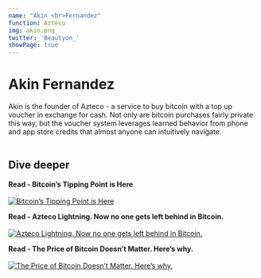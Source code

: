 ```yaml
---
name: "Akin <br>Fernandez"
function: Azteco
img: akin.png
twitter: 'Beautyon_'
showPage: true
---
```


# Akin Fernandez
 
Akin is the founder of Azteco - a service to buy bitcoin with a top up voucher in exchange for cash. Not only are bitcoin purchases fairly private this way, but the voucher system leverages learned behavior from phone and app store credits that almost anyone can intuitively navigate. 
<br><br>

## Dive deeper


<div class="grid grid-cols-2 gap-5">
<div class="p-3 my-2">

**Read - Bitcoin’s Tipping Point is Here**  <br><br>
[![Bitcoin’s Tipping Point is Here](/2022/content/akin_tipping.png)](https://medium.com/@beautyon_/bitcoins-tipping-point-is-here-57a0243215a9/)
</div>

<div class="p-3 my-2">

**Read - Azteco Lightning. Now no one gets left behind in Bitcoin.**  <br><br>
[![Azteco Lightning. Now no one gets left behind in Bitcoin.](/2022/content/akin_azteco.png)](https://levelup.gitconnected.com/azteco-lightning-now-no-one-gets-left-behind-in-bitcoin-2b750f094ccf/)
</div>

<div class="p-3 my-2">

**Read - The Price of Bitcoin Doesn’t Matter. Here’s why.**  <br><br>
[![The Price of Bitcoin Doesn’t Matter. Here’s why.](/2022/content/akin_price.png)](https://medium.com/@beautyon_/the-price-of-bitcoin-doesnt-matter-here-s-why-defcdaf16470/)
</div>

</div>

<br>




